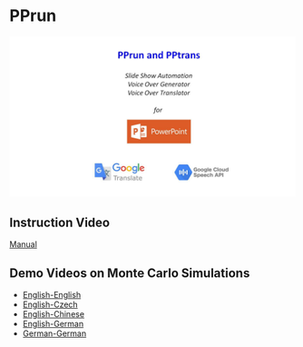 # PPrun
![P Prun](PPrun.jpg)
## Instruction Video
<a href="https://youtu.be/FrDDz2Q-ctA" target="_blank">Manual</a>
## Demo Videos on Monte Carlo Simulations
* <a href="https://youtu.be/wuCrv7KiedI" target="_blank">English-English</a>
* <a href="https://youtu.be/KRdeu3iVOBQ" target="_blank">English-Czech</a>
* <a href="https://youtu.be/PIDJqG86vJ0" target="_blank">English-Chinese</a>
* <a href="https://youtu.be/GJQO3fuRxzE" target="_blank">English-German</a>
* <a href="https://youtu.be/4sxlLXaUDBA" target="_blank">German-German</a>



